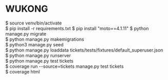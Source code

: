 # WUKONG
$ source venv/bin/activate  
$ pip install -r requirements.txt
$ pip install "moto==4.1.11"
$ python manage.py migrate  
$ python manage.py makemigrations  
$ python3 manage.py seed  
$ python manage.py loaddata tickets/tests/fixtures/default_superuser.json  
$ python manage.py runserver  
$ python manage.py test tickets  
$ coverage run --source=tickets manage.py test tickets  
$ coverage html  
